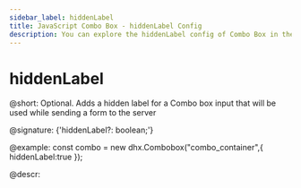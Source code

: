 ```yaml
---
sidebar_label: hiddenLabel
title: JavaScript Combo Box - hiddenLabel Config 
description: You can explore the hiddenLabel config of Combo Box in the documentation of the DHTMLX JavaScript UI library. Browse developer guides and API reference, try out code examples and live demos, and download a free 30-day evaluation version of DHTMLX Suite.
---
```


# hiddenLabel

@short: Optional. Adds a hidden label for a Combo box input that will be used while sending a form to the server

@signature: {'hiddenLabel?: boolean;'}

@example:
const combo = new dhx.Combobox("combo_container",{
    hiddenLabel:true
});

@descr:

[comment]: # (@related: combobox/how_to_start.md#initialize-combobox combobox/configuration.md#hidden-label)
